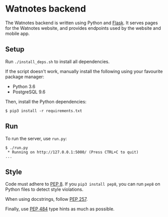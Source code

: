 # Watnotes backend

The Watnotes backend is written using Python and [Flask][]. It serves pages for
the Watnotes website, and provides endpoints used by the website and mobile app.

## Setup

Run `./install_deps.sh` to install all dependencies.

If the script doesn't work, manually install the following using your favourite
package manager:

- Python 3.6
- PostgreSQL 9.6

Then, install the Python dependencies:

```
$ pip3 install -r requirements.txt
```

## Run

To run the server, use `run.py`:

```
$ ./run.py
 * Running on http://127.0.0.1:5000/ (Press CTRL+C to quit)
...
```

## Style

Code must adhere to [PEP 8][]. If you `pip3 install pep8`, you can run `pep8` on
Python files to detect style violations.

When using docstrings, follow [PEP 257][].

Finally, use [PEP 484][] type hints as much as possible.

[Flask]: http://flask.pocoo.org/
[Hombebrew]: https://brew.sh/
[PEP 8]: https://www.python.org/dev/peps/pep-0008/
[PEP 257]: https://www.python.org/dev/peps/pep-0257/
[PEP 484]: https://www.python.org/dev/peps/pep-0484/
